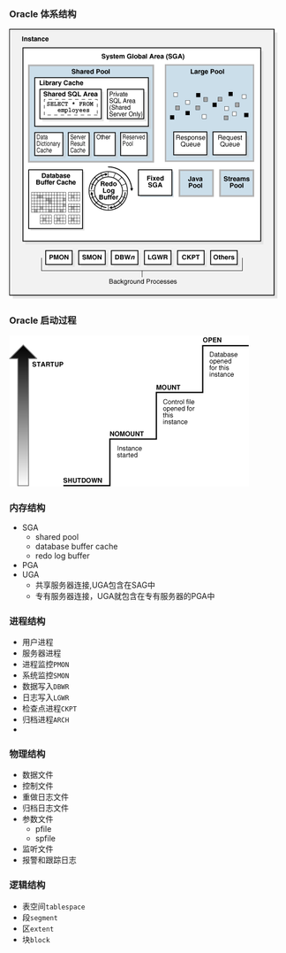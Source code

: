 ### Oracle 体系结构 

![oracle-architecture](../../png/oracle-architecture.gif)

### Oracle 启动过程

![oracle-oracle-start-step](../../png/oracle-start-step.gif)


### 内存结构
- SGA
    - shared pool
    - database buffer cache
    - redo log buffer
- PGA
- UGA
    - 共享服务器连接,UGA包含在SAG中
    - 专有服务器连接，UGA就包含在专有服务器的PGA中


### 进程结构
- 用户进程
- 服务器进程
- 进程监控`PMON`
- 系统监控`SMON`
- 数据写入`DBWR`
- 日志写入`LGWR`
- 检查点进程`CKPT`
- 归档进程`ARCH`
- 

### 物理结构
- 数据文件
- 控制文件
- 重做日志文件
- 归档日志文件
- 参数文件
    - pfile
    - spfile
- 监听文件
- 报警和跟踪日志

### 逻辑结构
- 表空间`tablespace`
- 段`segment`
- 区`extent`
- 块`block`

























































































































































































































































































































































































































































































































































































































































































































































































































































































































































































